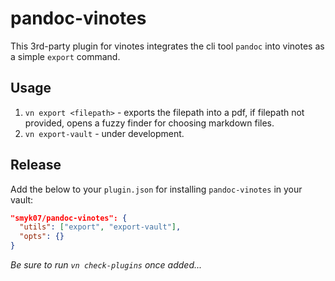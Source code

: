 # pandoc-vinotes

This 3rd-party plugin for vinotes integrates the cli tool `pandoc` into vinotes as a simple `export` command.

## Usage

1. `vn export <filepath>` - exports the filepath into a pdf, if filepath not provided, opens a fuzzy finder for choosing markdown files.
2. `vn export-vault` - under development.

## Release

Add the below to your `plugin.json` for installing `pandoc-vinotes` in your vault:

```json
"smyk07/pandoc-vinotes": {
  "utils": ["export", "export-vault"],
  "opts": {}
}
```

_Be sure to run `vn check-plugins` once added..._
